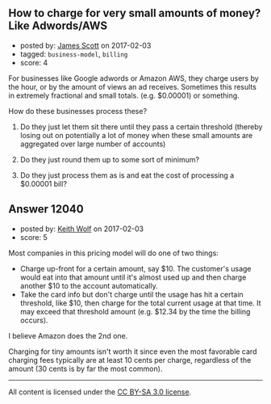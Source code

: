 ## How to charge for very small amounts of money? Like Adwords/AWS

- posted by: [James Scott](https://stackexchange.com/users/10167557/james-scott) on 2017-02-03
- tagged: `business-model`, `billing`
- score: 4

<p>For businesses like Google adwords or Amazon AWS, they charge users by the hour, or by the amount of views an ad receives. Sometimes this results in extremely fractional and small totals. (e.g. $0.00001) or something.</p>

<p>How do these businesses process these? </p>

<ol>
<li><p>Do they just let them sit there until they pass a certain threshold (thereby losing out on potentially a lot of money when these small amounts are aggregated over large number of accounts)</p></li>
<li><p>Do they just round them up to some sort of minimum?</p></li>
<li><p>Do they just process them as is and eat the cost of processing a $0.00001 bill?</p></li>
</ol>



## Answer 12040

- posted by: [Keith Wolf](https://stackexchange.com/users/147215/keith-wolf) on 2017-02-03
- score: 5

<p>Most companies in this pricing model will do one of two things: </p>

<ul>
<li>Charge up-front for a certain amount, say $10.  The customer's usage would eat into that amount until it's almost used up and then charge another $10 to the account automatically.</li>
<li>Take the card info but don't charge until the usage has hit a certain threshold, like $10, then charge for the total current usage at that time. It may exceed that threshold amount (e.g. $12.34 by the time the billing occurs).  </li>
</ul>

<p>I believe Amazon does the 2nd one.  </p>

<p>Charging for tiny amounts isn't worth it since even the most favorable card charging fees typically are at least 10 cents per charge, regardless of the amount (30 cents is by far the most common).</p>




---

All content is licensed under the [CC BY-SA 3.0 license](https://creativecommons.org/licenses/by-sa/3.0/).

